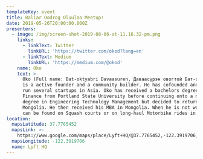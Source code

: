 ```yaml
---
templateKey: event
title: Baliar Oodrog Oluulaa Meetup!
date: 2019-05-26T20:00:00.000Z
presenters:
  - image: /img/screen-shot-2019-08-06-at-11.16.32-pm.png
    links:
      - linkText: Twitter
        linkURL: 'https://twitter.com/okod?lang=en'
      - linkText: Medium
        linkURL: 'https://medium.com/@okod'
    name: Oko
    text: >-
      Oko (Full name: Bat-oktyabri Davaasuren, Даваасүрэн овогтoй Бат-октябрь)
      is a active founder and a community builder. He has cofounded and helps
      run several startups in Asia. Oko has received a bachelors degree in
      Finance from Portland State University before continuing onto a masters
      degree in Engineering Technology Management but decided to return home to
      Mongolia. He then received his MBA in Mongolia. When he is not working, he
      can be found on Squash courts or on long-haul Motorbike rides in Asia. 
location:
  mapsLatitude: 37.7765452
  mapsLink: >-
    https://www.google.com/maps/place/Lyft+HQ/@37.7765452,-122.3919706,17z/data=!3m1!4b1!4m5!3m4!1s0x808f7e3a0e9cbd15:0xe7f7ae70cb071fde!8m2!3d37.7765452!4d-122.3919706?hl=en
  mapsLongitude: -122.3919706
  name: Lyft HQ
---
```



